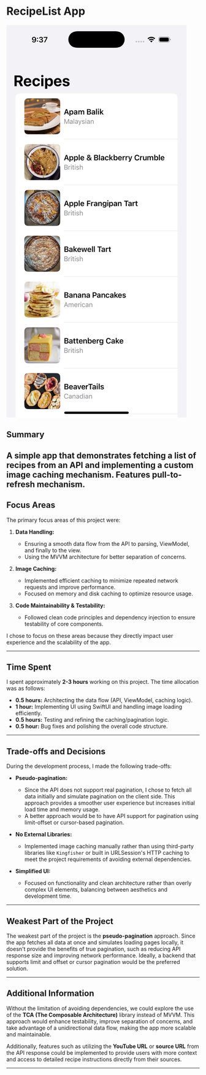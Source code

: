 # RecipeList App

![App Screenshot](/main.png)

## Summary

A simple app that demonstrates fetching a list of recipes from an API and implementing a custom image caching mechanism. Features pull-to-refresh mechanism. 
---

## Focus Areas

The primary focus areas of this project were:

1. **Data Handling:**  
   - Ensuring a smooth data flow from the API to parsing, ViewModel, and finally to the view.
   - Using the MVVM architecture for better separation of concerns.

2. **Image Caching:**  
   - Implemented efficient caching to minimize repeated network requests and improve performance.
   - Focused on memory and disk caching to optimize resource usage.

3. **Code Maintainability & Testability:**  
   - Followed clean code principles and dependency injection to ensure testability of core components.

I chose to focus on these areas because they directly impact user experience and the scalability of the app.

---

## Time Spent

I spent approximately **2-3 hours** working on this project. The time allocation was as follows:

- **0.5 hours:** Architecting the data flow (API, ViewModel, caching logic).  
- **1 hour:** Implementing UI using SwiftUI and handling image loading efficiently.  
- **0.5 hours:** Testing and refining the caching/pagination logic.  
- **0.5 hour:** Bug fixes and polishing the overall code structure.

---

## Trade-offs and Decisions

During the development process, I made the following trade-offs:

- **Pseudo-pagination:**  
   - Since the API does not support real pagination, I chose to fetch all data initially and simulate pagination on the client side. This approach provides a smoother user experience but increases initial load time and memory usage.
   - A better approach would be to have API support for pagination using limit-offset or cursor-based pagination.

- **No External Libraries:**  
   - Implemented image caching manually rather than using third-party libraries like `Kingfisher` or built in URLSession's HTTP caching to meet the project requirements of avoiding external dependencies.

- **Simplified UI:**  
   - Focused on functionality and clean architecture rather than overly complex UI elements, balancing between aesthetics and development time.

---

## Weakest Part of the Project

The weakest part of the project is the **pseudo-pagination** approach. Since the app fetches all data at once and simulates loading pages locally, it doesn't provide the benefits of true pagination, such as reducing API response size and improving network performance. Ideally, a backend that supports limit and offset or cursor pagination would be the preferred solution.

---

## Additional Information

Without the limitation of avoiding dependencies, we could explore the use of the **TCA (The Composable Architecture)** library instead of MVVM. This approach would enhance testability, improve separation of concerns, and take advantage of a unidirectional data flow, making the app more scalable and maintainable.

Additionally, features such as utilizing the **YouTube URL** or **source URL** from the API response could be implemented to provide users with more context and access to detailed recipe instructions directly from their sources.

---
